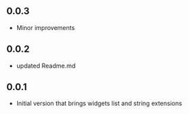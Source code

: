 ## 0.0.3

* Minor improvements

## 0.0.2

* updated Readme.md

## 0.0.1

* Initial version that brings widgets list and string extensions

